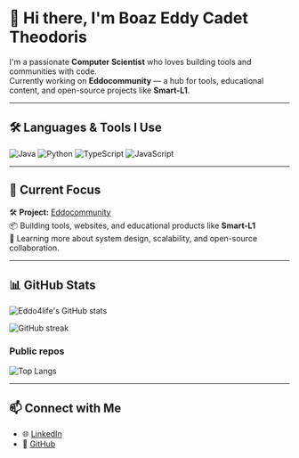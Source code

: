 # 👋 Hi there, I'm Boaz Eddy Cadet Theodoris

I'm a passionate **Computer Scientist** who loves building tools and communities with code.  
Currently working on **Eddocommunity** — a hub for tools, educational content, and open-source projects like **Smart-L1**.

---

## 🛠️ Languages & Tools I Use

![Java](https://img.shields.io/badge/-Java-007396?style=flat&logo=java&logoColor=white)
![Python](https://img.shields.io/badge/-Python-3776AB?style=flat&logo=python&logoColor=white)
![TypeScript](https://img.shields.io/badge/-TypeScript-3178C6?style=flat&logo=typescript&logoColor=white)
![JavaScript](https://img.shields.io/badge/-JavaScript-F7DF1E?style=flat&logo=javascript&logoColor=black)

---

## 🚀 Current Focus

🛠 **Project:** [Eddocommunity](https://github.com/eddo4life)  
📦 Building tools, websites, and educational products like **Smart-L1**  
🌱 Learning more about system design, scalability, and open-source collaboration.

---

## 📊 GitHub Stats

![Eddo4life's GitHub stats](https://github-readme-stats.vercel.app/api?username=eddo4life&show_icons=true&theme=radical)

![GitHub streak](https://streak-stats.demolab.com/?user=eddo4life&theme=radical)

### Public repos
![Top Langs](https://github-readme-stats.vercel.app/api/top-langs/?username=eddo4life&layout=compact&theme=radical)

---

## 📫 Connect with Me

- 🌐 [LinkedIn](https://www.linkedin.com/in/eddo4life)
- 🐙 [GitHub](https://github.com/eddo4life)

